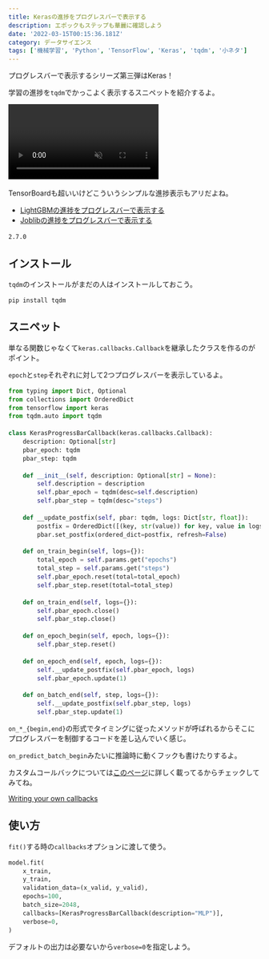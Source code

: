 ```yaml
---
title: Kerasの進捗をプログレスバーで表示する
description: エポックもステップも華麗に確認しよう
date: '2022-03-15T00:15:36.181Z'
category: データサイエンス
tags: ['機械学習', 'Python', 'TensorFlow', 'Keras', 'tqdm', '小ネタ']
---
```


プログレスバーで表示するシリーズ第三弾はKeras！

学習の進捗を`tqdm`でかっこよく表示するスニペットを紹介するよ。

<video autoplay loop muted playsinline>
    <source src="./keras-tqdm.webm" type='video/webm; codecs="vp9"' />
    <source src="./keras-tqdm.mp4" type='video/mp4; codecs="avc1"' />
    <img src="./keras-tqdm.gif" />
</video>

TensorBoardも超いいけどこういうシンプルな進捗表示もアリだよね。

<InfoBox title='これまでのプログレスバーシリーズ'>

- [LightGBMの進捗をプログレスバーで表示する](./lightgbm-with-progress-bar)
- [Joblibの進捗をプログレスバーで表示する](./joblib-with-progress-bar)

</InfoBox>

<InfoBox title='TensorFlowのバージョン'>

`2.7.0`

</InfoBox>

## インストール

`tqdm`のインストールがまだの人はインストールしておこう。

```shell
pip install tqdm
```

## スニペット

単なる関数じゃなくて`keras.callbacks.Callback`を継承したクラスを作るのがポイント。

`epoch`と`step`それぞれに対して2つプログレスバーを表示しているよ。

```python
from typing import Dict, Optional
from collections import OrderedDict
from tensorflow import keras
from tqdm.auto import tqdm

class KerasProgressBarCallback(keras.callbacks.Callback):
    description: Optional[str]
    pbar_epoch: tqdm
    pbar_step: tqdm

    def __init__(self, description: Optional[str] = None):
        self.description = description
        self.pbar_epoch = tqdm(desc=self.description)
        self.pbar_step = tqdm(desc="steps")

    def __update_postfix(self, pbar: tqdm, logs: Dict[str, float]):
        postfix = OrderedDict([(key, str(value)) for key, value in logs.items()])
        pbar.set_postfix(ordered_dict=postfix, refresh=False)

    def on_train_begin(self, logs={}):
        total_epoch = self.params.get("epochs")
        total_step = self.params.get("steps")
        self.pbar_epoch.reset(total=total_epoch)
        self.pbar_step.reset(total=total_step)

    def on_train_end(self, logs={}):
        self.pbar_epoch.close()
        self.pbar_step.close()

    def on_epoch_begin(self, epoch, logs={}):
        self.pbar_step.reset()

    def on_epoch_end(self, epoch, logs={}):
        self.__update_postfix(self.pbar_epoch, logs)
        self.pbar_epoch.update(1)

    def on_batch_end(self, step, logs={}):
        self.__update_postfix(self.pbar_step, logs)
        self.pbar_step.update(1)
```

`on_*_{begin,end}`の形式でタイミングに従ったメソッドが呼ばれるからそこにプログレスバーを制御するコードを差し込んでいく感じ。

<InfoBox title='カスタムコールバック'>

`on_predict_batch_begin`みたいに推論時に動くフックも書けたりするよ。

カスタムコールバックについては[このページ](https://keras.io/guides/writing_your_own_callbacks)に詳しく載ってるからチェックしてみてね。

[Writing your own callbacks](https://keras.io/guides/writing_your_own_callbacks)

</InfoBox>

## 使い方

`fit()`する時の`callbacks`オプションに渡して使う。

```python
model.fit(
    x_train,
    y_train,
    validation_data=(x_valid, y_valid),
    epochs=100,
    batch_size=2048,
    callbacks=[KerasProgressBarCallback(description="MLP")],
    verbose=0,
)
```

デフォルトの出力は必要ないから`verbose=0`を指定しよう。
